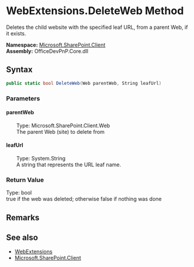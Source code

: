 # WebExtensions.DeleteWeb Method  
 Deletes the child website with the specified leaf URL, from a parent Web, if it exists.   

**Namespace:** [Microsoft.SharePoint.Client](Microsoft.SharePoint.Client.md)  
**Assembly:** OfficeDevPnP.Core.dll  
## Syntax
```C#
public static bool DeleteWeb(Web parentWeb, String leafUrl)
```
### Parameters
#### parentWeb  
&emsp;&emsp;Type: Microsoft.SharePoint.Client.Web  
&emsp;&emsp;The parent Web (site) to delete from  

  

#### leafUrl  
&emsp;&emsp;Type: System.String  
&emsp;&emsp;A string that represents the URL leaf name.  

  

### Return Value
Type: bool  
true if the web was deleted; otherwise false if nothing was done  


## Remarks
  
## See also
- [WebExtensions](Microsoft.SharePoint.Client.WebExtensions.md) 
- [Microsoft.SharePoint.Client](Microsoft.SharePoint.Client.md) 
